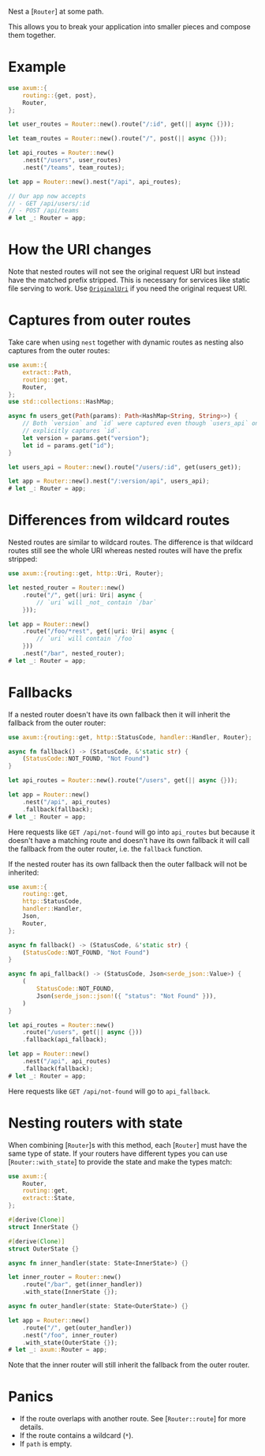 Nest a [`Router`] at some path.

This allows you to break your application into smaller pieces and compose
them together.

# Example

```rust
use axum::{
    routing::{get, post},
    Router,
};

let user_routes = Router::new().route("/:id", get(|| async {}));

let team_routes = Router::new().route("/", post(|| async {}));

let api_routes = Router::new()
    .nest("/users", user_routes)
    .nest("/teams", team_routes);

let app = Router::new().nest("/api", api_routes);

// Our app now accepts
// - GET /api/users/:id
// - POST /api/teams
# let _: Router = app;
```

# How the URI changes

Note that nested routes will not see the original request URI but instead
have the matched prefix stripped. This is necessary for services like static
file serving to work. Use [`OriginalUri`] if you need the original request
URI.

# Captures from outer routes

Take care when using `nest` together with dynamic routes as nesting also
captures from the outer routes:

```rust
use axum::{
    extract::Path,
    routing::get,
    Router,
};
use std::collections::HashMap;

async fn users_get(Path(params): Path<HashMap<String, String>>) {
    // Both `version` and `id` were captured even though `users_api` only
    // explicitly captures `id`.
    let version = params.get("version");
    let id = params.get("id");
}

let users_api = Router::new().route("/users/:id", get(users_get));

let app = Router::new().nest("/:version/api", users_api);
# let _: Router = app;
```

# Differences from wildcard routes

Nested routes are similar to wildcard routes. The difference is that
wildcard routes still see the whole URI whereas nested routes will have
the prefix stripped:

```rust
use axum::{routing::get, http::Uri, Router};

let nested_router = Router::new()
    .route("/", get(|uri: Uri| async {
        // `uri` will _not_ contain `/bar`
    }));

let app = Router::new()
    .route("/foo/*rest", get(|uri: Uri| async {
        // `uri` will contain `/foo`
    }))
    .nest("/bar", nested_router);
# let _: Router = app;
```

# Fallbacks

If a nested router doesn't have its own fallback then it will inherit the
fallback from the outer router:

```rust
use axum::{routing::get, http::StatusCode, handler::Handler, Router};

async fn fallback() -> (StatusCode, &'static str) {
    (StatusCode::NOT_FOUND, "Not Found")
}

let api_routes = Router::new().route("/users", get(|| async {}));

let app = Router::new()
    .nest("/api", api_routes)
    .fallback(fallback);
# let _: Router = app;
```

Here requests like `GET /api/not-found` will go into `api_routes` but because
it doesn't have a matching route and doesn't have its own fallback it will call
the fallback from the outer router, i.e. the `fallback` function.

If the nested router has its own fallback then the outer fallback will not be
inherited:

```rust
use axum::{
    routing::get,
    http::StatusCode,
    handler::Handler,
    Json,
    Router,
};

async fn fallback() -> (StatusCode, &'static str) {
    (StatusCode::NOT_FOUND, "Not Found")
}

async fn api_fallback() -> (StatusCode, Json<serde_json::Value>) {
    (
        StatusCode::NOT_FOUND,
        Json(serde_json::json!({ "status": "Not Found" })),
    )
}

let api_routes = Router::new()
    .route("/users", get(|| async {}))
    .fallback(api_fallback);

let app = Router::new()
    .nest("/api", api_routes)
    .fallback(fallback);
# let _: Router = app;
```

Here requests like `GET /api/not-found` will go to `api_fallback`.

# Nesting routers with state

When combining [`Router`]s with this method, each [`Router`] must have the
same type of state. If your routers have different types you can use
[`Router::with_state`] to provide the state and make the types match:

```rust
use axum::{
    Router,
    routing::get,
    extract::State,
};

#[derive(Clone)]
struct InnerState {}

#[derive(Clone)]
struct OuterState {}

async fn inner_handler(state: State<InnerState>) {}

let inner_router = Router::new()
    .route("/bar", get(inner_handler))
    .with_state(InnerState {});

async fn outer_handler(state: State<OuterState>) {}

let app = Router::new()
    .route("/", get(outer_handler))
    .nest("/foo", inner_router)
    .with_state(OuterState {});
# let _: axum::Router = app;
```

Note that the inner router will still inherit the fallback from the outer
router.

# Panics

- If the route overlaps with another route. See [`Router::route`] for more details.
- If the route contains a wildcard (`*`).
- If `path` is empty.

[`OriginalUri`]: crate::extract::OriginalUri
[fallbacks]: Router::fallback
